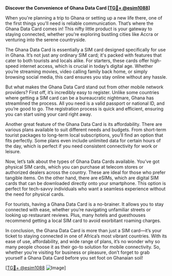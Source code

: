 **Discover the Convenience of Ghana Data Card [[TG💪+ @esim1088](https://t.me/s/esim1088)]**

When you're planning a trip to Ghana or setting up a new life there, one of the first things you'll need is reliable communication. That’s where the Ghana Data Card comes in! This nifty little product is your gateway to staying connected, whether you're exploring bustling cities like Accra or venturing into the serene countryside.

The Ghana Data Card is essentially a SIM card designed specifically for use in Ghana. It’s not just any ordinary SIM card; it's packed with features that cater to both tourists and locals alike. For starters, these cards offer high-speed internet access, which is crucial in today’s digital age. Whether you’re streaming movies, video calling family back home, or simply browsing social media, this card ensures you stay online without any hassle.

But what makes the Ghana Data Card stand out from other mobile network providers? First off, it’s incredibly easy to register. Unlike some countries where getting a SIM card can be a bureaucratic nightmare, Ghana has streamlined the process. All you need is a valid passport or national ID, and you’re good to go. The registration process is quick and efficient, ensuring you can start using your card right away.

Another great feature of the Ghana Data Card is its affordability. There are various plans available to suit different needs and budgets. From short-term tourist packages to long-term local subscriptions, you’ll find an option that fits perfectly. Some plans even include unlimited data for certain hours of the day, which is perfect if you need consistent connectivity for work or leisure.

Now, let’s talk about the types of Ghana Data Cards available. You’ve got physical SIM cards, which you can purchase at telecom stores or authorized dealers across the country. These are ideal for those who prefer tangible items. On the other hand, there are eSIMs, which are digital SIM cards that can be downloaded directly onto your smartphone. This option is perfect for tech-savvy individuals who want a seamless experience without the need for physical cards.

For tourists, having a Ghana Data Card is a no-brainer. It allows you to stay connected with ease, whether you’re navigating unfamiliar streets or looking up restaurant reviews. Plus, many hotels and guesthouses recommend getting a local SIM card to avoid exorbitant roaming charges.

In conclusion, the Ghana Data Card is more than just a SIM card—it’s your ticket to staying connected in one of Africa’s most vibrant countries. With its ease of use, affordability, and wide range of plans, it’s no wonder why so many people choose it as their go-to solution for mobile connectivity. So, whether you’re visiting for business or pleasure, don’t forget to grab yourself a Ghana Data Card before you set foot on Ghanaian soil!

[[TG💪+ @esim1088](https://t.me/s/esim1088) ![Image](https://i.postimg.cc/Y0z9fWf4/image.png)]